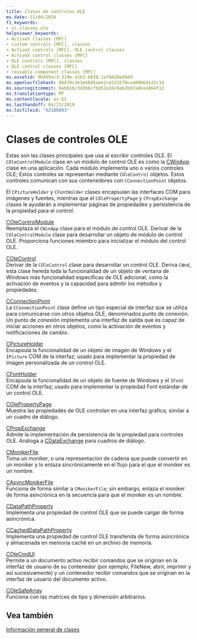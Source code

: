 ```yaml
---
title: Clases de controles OLE
ms.date: 11/04/2016
f1_keywords:
- vc.classes.ole
helpviewer_keywords:
- ActiveX classes [MFC]
- custom controls [MFC], classes
- ActiveX controls [MFC], OLE control classes
- ActiveX control classes [MFC]
- OLE controls [MFC], classes
- OLE control classes [MFC]
- reusable component classes [MFC]
ms.assetid: 96495ec3-319e-4163-b839-1af0428ed9dd
ms.openlocfilehash: 86470c3e3e66d6aee2ce532570cea096641d2c1d
ms.sourcegitcommit: 0ab61bc3d2b6cfbd52a16c6ab2b97a8ea1864f12
ms.translationtype: MT
ms.contentlocale: es-ES
ms.lasthandoff: 04/23/2019
ms.locfileid: "62186093"
---
```

# <a name="ole-control-classes"></a>Clases de controles OLE

Estas son las clases principales que usa al escribir controles OLE. El `COleControlModule` clase en un módulo de control OLE es como la [CWinApp](../mfc/reference/cwinapp-class.md) clase en una aplicación. Cada módulo implementa uno o varios controles OLE; Estos controles se representan mediante `COleControl` objetos. Estos controles comunican con sus contenedores con `CConnectionPoint` objetos.

El `CPictureHolder` y `CFontHolder` clases encapsulan las interfaces COM para imágenes y fuentes, mientras que el `COlePropertyPage` y `CPropExchange` clases le ayudarán a implementar páginas de propiedades y persistencia de la propiedad para el control.

[COleControlModule](../mfc/reference/colecontrolmodule-class.md)<br/>
Reemplaza el `CWinApp` clase para el módulo de control OLE. Derivar de la `COleControlModule` clase para desarrollar un objeto de módulo de control OLE. Proporciona funciones miembro para inicializar el módulo del control OLE.

[COleControl](../mfc/reference/colecontrol-class.md)<br/>
Derivar de la `COleControl` clase para desarrollar un control OLE. Deriva `CWnd`, esta clase hereda toda la funcionalidad de un objeto de ventana de Windows más funcionalidad específicas de OLE adicional, como la activación de eventos y la capacidad para admitir los métodos y propiedades.

[CConnectionPoint](../mfc/reference/cconnectionpoint-class.md)<br/>
La `CConnectionPoint` clase define un tipo especial de interfaz que se utiliza para comunicarse con otros objetos OLE, denominados punto de conexión. Un punto de conexión implementa una interfaz de salida que es capaz de iniciar acciones en otros objetos, como la activación de eventos y notificaciones de cambio.

[CPictureHolder](../mfc/reference/cpictureholder-class.md)<br/>
Encapsula la funcionalidad de un objeto de imagen de Windows y el `IPicture` COM de la interfaz; usado para implementar la propiedad de imagen personalizada de un control OLE.

[CFontHolder](../mfc/reference/cfontholder-class.md)<br/>
Encapsula la funcionalidad de un objeto de fuente de Windows y el `IFont` COM de la interfaz; usado para implementar la propiedad Font estándar de un control OLE.

[COlePropertyPage](../mfc/reference/colepropertypage-class.md)<br/>
Muestra las propiedades de OLE controlan en una interfaz gráfica, similar a un cuadro de diálogo.

[CPropExchange](../mfc/reference/cpropexchange-class.md)<br/>
Admite la implementación de persistencia de la propiedad para controles OLE. Análoga a [CDataExchange](../mfc/reference/cdataexchange-class.md) para cuadros de diálogo.

[CMonikerFile](../mfc/reference/cmonikerfile-class.md)<br/>
Toma un moniker, o una representación de cadena que puede convertir en un moniker y lo enlaza sincrónicamente en el flujo para el que el moniker es un nombre.

[CAsyncMonikerFile](../mfc/reference/casyncmonikerfile-class.md)<br/>
Funciona de forma similar a `CMonikerFile`; sin embargo, enlaza el moniker de forma asincrónica en la secuencia para que el moniker es un nombre.

[CDataPathProperty](../mfc/reference/cdatapathproperty-class.md)<br/>
Implementa una propiedad de control OLE que se puede cargar de forma asincrónica.

[CCachedDataPathProperty](../mfc/reference/ccacheddatapathproperty-class.md)<br/>
Implementa una propiedad de control OLE transferida de forma asincrónica y almacenada en memoria caché en un archivo de memoria.

[COleCmdUI](../mfc/reference/colecmdui-class.md)<br/>
Permite a un documento activo recibir comandos que se originan en la interfaz de usuario de su contenedor (por ejemplo, FileNew, abrir, imprimir y así sucesivamente) y un contenedor recibir comandos que se originan en la interfaz de usuario del documento activo.

[COleSafeArray](../mfc/reference/colesafearray-class.md)<br/>
Funciona con las matrices de tipo y dimensión arbitrarios.

## <a name="see-also"></a>Vea también

[Información general de clases](../mfc/class-library-overview.md)
